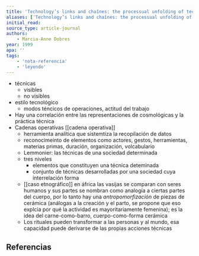 ```yaml
---
title: 'Technology’s links and chaînes: the processual unfolding of technique and technician'
aliases: ['Technology’s links and chaînes: the processual unfolding of technique and technician', 'Marcia-Anne Dobres, undefined undefined (1999)']
initial_read: 
source_type: article-journal
authors: 
    - Marcia-Anne Dobres
year: 1999
apa: ''
tags:
    - 'nota-referencia'
    - 'leyendo'
---
```


- técnicas
    - visibles
    - no visibles
-  estilo tecnológico
    -  modos téncicos de operaciones, actitud del trabajo
-  Hay una correlación entre las representaciones de cosmológicas y la práctica técnica
-  Cadenas operativas [[cadena operativa]]
    -  herramienta analítica que sistemtiza la recopilación de datos 
    -  reconocimeinto de elementos como actores, gestos, herramientas, materias primas, duración, organización, volcabulario
    -  Lemmonier: las técnicas de una sociedad determinada
    -  tres niveles
        -  elementos que constituyen una técnica deteminada
        -  conjunto de técnicas desarrolladas por una sociedad cuya interrelación forma
    -  [[caso etnográfico]] en áfrica las vasijas se comparan con seres humanos y sus partes se nombran como analogía a ciertas partes del cuerpo, por lo tanto hay una *antropomorfización* de piezas de cerámica (análogas a la creación y el parto, se propone que eso explcia por qué la actividad es mayoritariamente femenina); es la idea del carne-como-barro, cuerpo-como-forma cerámica
    -  Los rituales pueden transformar a las personas y al mundo, esa capacidad puede derivarse de las propias acciones técnicas 

## Referencias


